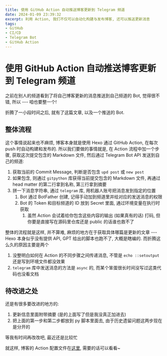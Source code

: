 ```yaml
---
title: 使用 GitHub Action 自动推送博客更新到 Telegram 频道
date: 2024-01-09 23:39:32
excerpt: 利用 Action, 我们不仅可以自动化构建与发布博客, 还可以推送更新消息
tags:
- GitHub
- CI/CD
- Telegram Bot
- GitHub Action
---
```


# 使用 GitHub Action 自动推送博客更新到 Telegram 频道

之前在别人的频道看到了将自己博客更新的消息推送到自己频道的 Bot, 觉得很不错, 所以 --- 咱也要整一个!

折腾了一小段时间之后, 就有了这篇文章, 以及一个推送的 Bot.

## 整体流程

这个事情说起来也不麻烦, 博客本身就是使用 Hexo 通过 GitHub Action, 在每次 push 时自动构建和发布的. 所以我们要做的事情就是, 在 Action 流程中加一个步骤, 获取这次提交包含的 Markdown 文件, 然后通过 Telegram Bot API 发送到自己的频道:

1. 获取当前的 Commit Message, 判断是否包含 `upd post` 或 `new post`
2. 如果包含, 则通过 `gitpython` 库获得当前提交包含的 Markdown 文件, 再通过 head matter 的第二行拿到名称, 第三行拿到摘要
3. 拼一下消息字符串, 通过 `telegram` 库, 用机器人账号把消息发到指定的位置
   1. Bot 通过 BotFather 创建, 记得手动加到频道里并给对应的发送消息的权限
   2. Bot 的 Token 和目标频道的 ID 放到 Secret 里面, 通过环境变量在执行时获取
      1. 虽然 Action 会试着给你包含这些内容的输出 (如果真有的话) 打码, 但你要是直接写在源码里仓库还是 public 的话谁也救不了

整体的流程就是这样, 并不算难, 麻烦的地方在于获取具体哪篇是更新的文章 --- Hexo 本身似乎没有提供 API, GPT 给出的脚本也跑不了, 大概是瞎编的. 而折腾这么久的原因主要是两个

1. 没整明白如何在 Action 的不同步骤之间传递消息, 不管是 `echo ::setoutput` 还是写到环境文件都没效果
2. `telegram` 库中发送消息的方法是 `async` 的, 而某个笨蛋很长时间没写过这类代码也没看文档

## 待改进之处

还是有很多要改进的地方的:

1. 更新信息里面附带摘要 (是的上面写了但是我没真正加进去)
2. 把上面的第一步和第二步都放到 py 脚本里面去, 由于历史遗留问题这两步现在是分开的

等我有时间再改改吧, 最近还是比较忙

就这样, 博客的 Action 配置文件在[这里](https://github.com/HorizonChaser/horizonchaser.github.io/blob/backup/.github/workflows/main.yml), 需要的话可以看看~

